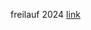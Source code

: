 freilauf 2024
[link](https://www.openstreetmap.org/?mlat=52.54940&mlon=13.38590#map=19/52.54940/13.38590)
